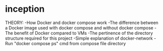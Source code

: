 # inception

THEORY:
-How Docker and docker compose work
-The difference between a Docker image used with docker compose and without docker compose
-The benefit of Docker compared to VMs
-The pertinence of the directory structure required for this project 
-Simple explanation of docker-network
-Run "docker compose ps" cmd from compose file directory